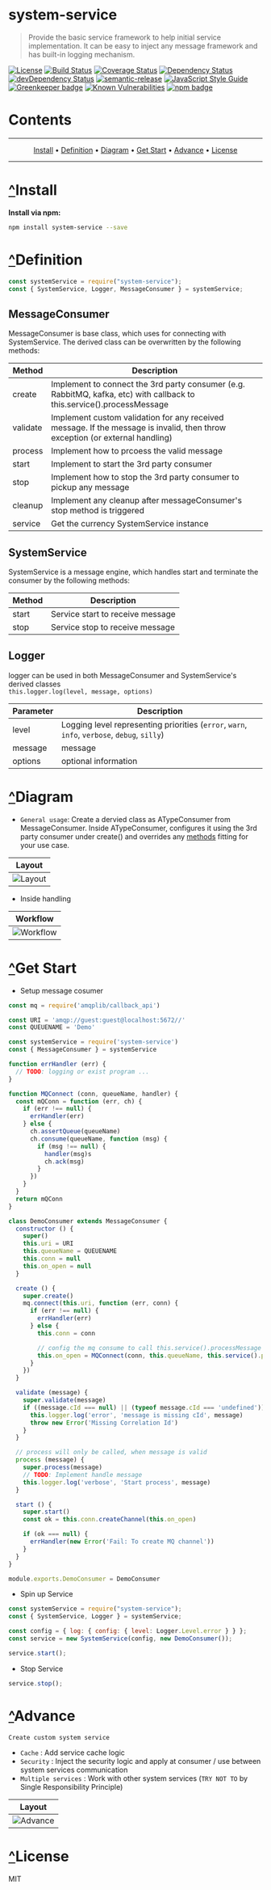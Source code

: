 # <a name="system-service"></a>system-service

> Provide the basic service framework to help initial service implementation. It can be easy to inject any message framework and has built-in logging mechanism.

[![License](https://img.shields.io/badge/license-MIT-green.svg)](https://github.com/leocwlam/system-service/blob/master/LICENSE)
[![Build Status](https://travis-ci.org/leocwlam/system-service.svg?branch=master)](https://travis-ci.org/leocwlam/system-service)
[![Coverage Status](https://coveralls.io/repos/github/leocwlam/system-service/badge.svg?branch=master)](https://coveralls.io/github/leocwlam/system-service?branch=master)
[![Dependency Status](https://david-dm.org/leocwlam/system-service.svg)](https://david-dm.org/leocwlam/system-service)
[![devDependency Status](https://david-dm.org/leocwlam/system-service/dev-status.svg)](https://david-dm.org/leocwlam/system-service?type=dev)
[![semantic-release](https://img.shields.io/badge/%20%20%F0%9F%93%A6%F0%9F%9A%80-semantic--release-e10079.svg)](https://github.com/semantic-release/semantic-release)
[![JavaScript Style Guide](https://img.shields.io/badge/code_style-standard-brightgreen.svg)](https://standardjs.com)
[![Greenkeeper badge](https://badges.greenkeeper.io/leocwlam/system-service.svg)](https://greenkeeper.io/)
[![Known Vulnerabilities](https://snyk.io/test/github/leocwlam/system-service/badge.svg)](https://snyk.io/test/github/leocwlam/system-service)
[![npm badge](https://img.shields.io/npm/v/system-service/latest.svg)](https://www.npmjs.com/package/system-service)

# Contents

---

<p align="center">
    <a href="#install">Install</a> &bull;
    <a href="#definition">Definition</a> &bull;
    <a href="#diagram">Diagram</a> &bull;
    <a href="#get-start">Get Start</a> &bull;
    <a href="#advance">Advance</a> &bull;
    <a href="#license">License</a>
</p>

---

# <a href="#system-service">^</a><a name="install"></a>Install

**Install via npm:**

```bash
npm install system-service --save
```

# <a href="#system-service">^</a><a name="definition"></a>Definition

```js
const systemService = require("system-service");
const { SystemService, Logger, MessageConsumer } = systemService;
```

## <a name="messageConsumer"></a>MessageConsumer

MessageConsumer is base class, which uses for connecting with SystemService. The derived class can be overwritten by the following methods:

| Method   | Description                                                                                                                  |
| -------- | ---------------------------------------------------------------------------------------------------------------------------- |
| create   | Implement to connect the 3rd party consumer (e.g. RabbitMQ, kafka, etc) with callback to this.service().processMessage       |
| validate | Implement custom validation for any received message. If the message is invalid, then throw exception (or external handling) |
| process  | Implement how to prcoess the valid message                                                                                   |
| start    | Implement to start the 3rd party consumer                                                                                    |
| stop     | Implement how to stop the 3rd party consumer to pickup any message                                                           |
| cleanup  | Implement any cleanup after messageConsumer's stop method is triggered                                                       |
| service  | Get the currency SystemService instance                                                                                      |

## <a name="systemService"></a>SystemService

SystemService is a message engine, which handles start and terminate the consumer by the following methods:

| Method | Description                      |
| ------ | -------------------------------- |
| start  | Service start to receive message |
| stop   | Service stop to receive message  |

## <a name="logger"></a>Logger

logger can be used in both MessageConsumer and SystemService's derived classes <br />
`this.logger.log(level, message, options)`

| Parameter | Description                                                                                  |
| --------- | -------------------------------------------------------------------------------------------- |
| level     | Logging level representing priorities (`error`, `warn`, `info`, `verbose`, `debug`, `silly`) |
| message   | message                                                                                      |
| options   | optional information                                                                         |

# <a href="#system-service">^</a><a name="diagram"></a>Diagram

- `General usage`: Create a dervied class as ATypeConsumer from MessageConsumer. Inside ATypeConsumer, configures it using the 3rd party consumer under create() and overrides any <a href="#messageConsumer">methods</a> fitting for your use case.

| Layout                                                                                              |
| --------------------------------------------------------------------------------------------------- |
| ![Layout](https://raw.githubusercontent.com/leocwlam/system-service/master/docs/system-service.png) |

- Inside handling

| Workflow                                                                                        |
| ----------------------------------------------------------------------------------------------- |
| ![Workflow](https://raw.githubusercontent.com/leocwlam/system-service/master/docs/workflow.png) |

# <a href="#system-service">^</a><a name="get-start"></a>Get Start

- Setup message cosumer

```js
const mq = require('amqplib/callback_api')

const URI = 'amqp://guest:guest@localhost:5672//'
const QUEUENAME = 'Demo'

const systemService = require('system-service')
const { MessageConsumer } = systemService

function errHandler (err) {
  // TODO: logging or exist program ...
}

function MQConnect (conn, queueName, handler) {
  const mQConn = function (err, ch) {
    if (err !== null) {
      errHandler(err)
    } else {
      ch.assertQueue(queueName)
      ch.consume(queueName, function (msg) {
        if (msg !== null) {
          handler(msg)s
          ch.ack(msg)
        }
      })
    }
  }
  return mQConn
}

class DemoConsumer extends MessageConsumer {
  constructor () {
    super()
    this.uri = URI
    this.queueName = QUEUENAME
    this.conn = null
    this.on_open = null
  }

  create () {
    super.create()
    mq.connect(this.uri, function (err, conn) {
      if (err !== null) {
        errHandler(err)
      } else {
        this.conn = conn

        // config the mq consume to call this.service().processMessage
        this.on_open = MQConnect(conn, this.queueName, this.service().processMessage)
      }
    })
  }

  validate (message) {
    super.validate(message)
    if ((message.cId === null) || (typeof message.cId === 'undefined')) {
      this.logger.log('error', 'message is missing cId', message)
      throw new Error('Missing Correlation Id')
    }
  }

  // process will only be called, when message is valid
  process (message) {
    super.process(message)
    // TODO: Implement handle message
    this.logger.log('verbose', 'Start process', message)
  }

  start () {
    super.start()
    const ok = this.conn.createChannel(this.on_open)

    if (ok === null) {
      errHandler(new Error('Fail: To create MQ channel'))
    }
  }
}

module.exports.DemoConsumer = DemoConsumer
```

- Spin up Service

```js
const systemService = require("system-service");
const { SystemService, Logger } = systemService;

const config = { log: { config: { level: Logger.Level.error } } };
const service = new SystemService(config, new DemoConsumer());

service.start();
```

- Stop Service

```js
service.stop();
```

# <a href="#system-service">^</a><a name="advance"></a>Advance

`Create custom system service`

- `Cache` : Add service cache logic
- `Security` : Inject the security logic and apply at consumer / use between system services communication
- `Multiple services` : Work with other system services (`TRY NOT TO` by Single Responsibility Principle)

| Layout                                                                                                       |
| ------------------------------------------------------------------------------------------------------------ |
| ![Advance](https://raw.githubusercontent.com/leocwlam/system-service/master/docs/advance-system-service.png) |

# <a href="#system-service">^</a><a name="license"></a>License

MIT
